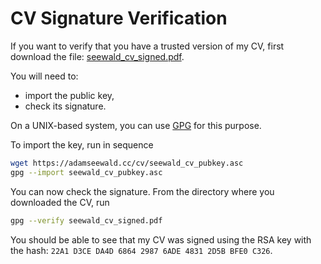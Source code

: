# CV Signature Verification

If you want to verify that you have a trusted version of my CV, first download the file: [seewald_cv_signed.pdf](https://adamseewald.cc/cv/seewald_cv_signed.pdf).

You will need to:
- import the public key, 
- check its signature. 

On a UNIX-based system, you can use [GPG](https://www.gnupg.org/) for this purpose.

To import the key, run in sequence
```bash
wget https://adamseewald.cc/cv/seewald_cv_pubkey.asc
gpg --import seewald_cv_pubkey.asc
```

You can now check the signature. From the directory where you downloaded the CV, run
```bash
gpg --verify seewald_cv_signed.pdf
```

You should be able to see that my CV was signed using the RSA key with the hash: ```22A1 D3CE DA4D 6864 2987 6ADE 4831 2D5B BFE0 C326```.